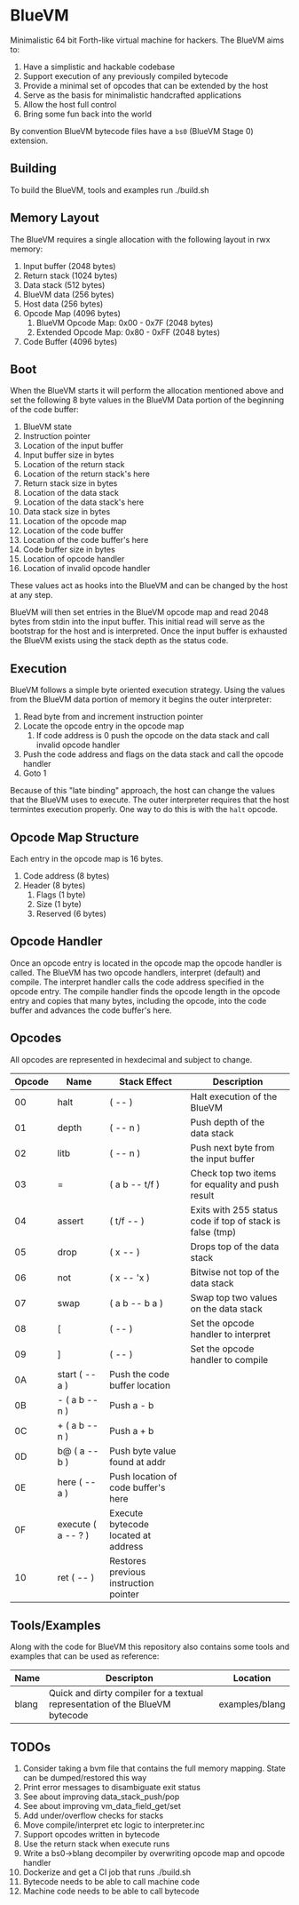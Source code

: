 # BlueVM

Minimalistic 64 bit Forth-like virtual machine for hackers. The BlueVM aims to:

1. Have a simplistic and hackable codebase
1. Support execution of any previously compiled bytecode
1. Provide a minimal set of opcodes that can be extended by the host
1. Serve as the basis for minimalistic handcrafted applications
1. Allow the host full control
1. Bring some fun back into the world

By convention BlueVM bytecode files have a `bs0` (BlueVM Stage 0) extension.

## Building

To build the BlueVM, tools and examples run ./build.sh

## Memory Layout

The BlueVM requires a single allocation with the following layout in rwx memory:

1. Input buffer (2048 bytes)
1. Return stack (1024 bytes)
1. Data stack (512 bytes)
1. BlueVM data (256 bytes)
1. Host data (256 bytes)
1. Opcode Map (4096 bytes)
   1. BlueVM Opcode Map: 0x00 - 0x7F (2048 bytes)
   1. Extended Opcode Map: 0x80 - 0xFF (2048 bytes)
1. Code Buffer (4096 bytes)

## Boot

When the BlueVM starts it will perform the allocation mentioned above and set the following 8 byte values in the
BlueVM Data portion of the beginning of the code buffer:

1. BlueVM state
1. Instruction pointer
1. Location of the input buffer
1. Input buffer size in bytes
1. Location of the return stack
1. Location of the return stack's here
1. Return stack size in bytes
1. Location of the data stack
1. Location of the data stack's here
1. Data stack size in bytes
1. Location of the opcode map
1. Location of the code buffer
1. Location of the code buffer's here
1. Code buffer size in bytes
1. Location of opcode handler
1. Location of invalid opcode handler

These values act as hooks into the BlueVM and can be changed by the host at any step.

BlueVM will then set entries in the BlueVM opcode map and read 2048 bytes from stdin into the input buffer. This
initial read will serve as the bootstrap for the host and is interpreted. Once the input buffer is exhausted the
BlueVM exists using the stack depth as the status code.

## Execution

BlueVM follows a simple byte oriented execution strategy. Using the values from the BlueVM data portion of memory
it begins the outer interpreter:

1. Read byte from and increment instruction pointer
1. Locate the opcode entry in the opcode map
   1. If code address is 0 push the opcode on the data stack and call invalid opcode handler
1. Push the code address and flags on the data stack and call the opcode handler
1. Goto 1

Because of this "late binding" approach, the host can change the values that the BlueVM uses to execute. The outer
interpreter requires that the host termintes execution properly. One way to do this is with the `halt` opcode.

## Opcode Map Structure

Each entry in the opcode map is 16 bytes.

1. Code address (8 bytes)
1. Header (8 bytes)
   1. Flags (1 byte)
   1. Size (1 byte)
   1. Reserved (6 bytes)

## Opcode Handler

Once an opcode entry is located in the opcode map the opcode handler is called. The BlueVM has two opcode handlers,
interpret (default) and compile. The interpret handler calls the code address specified in the opcode entry. The
compile handler finds the opcode length in the opcode entry and copies that many bytes, including the opcode, into
the code buffer and advances the code buffer's here.

## Opcodes

All opcodes are represented in hexdecimal and subject to change.

| Opcode | Name | Stack Effect | Description |
|----|----|----|----|
| 00 | halt | ( -- ) | Halt execution of the BlueVM |
| 01 | depth | ( -- n ) | Push depth of the data stack |
| 02 | litb | ( -- n ) | Push next byte from the input buffer |
| 03 | = | ( a b -- t/f ) | Check top two items for equality and push result |
| 04 | assert | ( t/f -- ) | Exits with 255 status code if top of stack is false (tmp) |
| 05 | drop | ( x -- ) | Drops top of the data stack |
| 06 | not | ( x -- 'x ) | Bitwise not top of the data stack |
| 07 | swap | ( a b -- b a ) | Swap top two values on the data stack |
| 08 | [ | ( -- ) | Set the opcode handler to interpret |
| 09 | ] | ( -- ) | Set the opcode handler to compile |
| 0A | start ( -- a ) | Push the code buffer location |
| 0B | - ( a b -- n ) | Push a - b |
| 0C | + ( a b -- n ) | Push a + b |
| 0D | b@ ( a -- b ) | Push byte value found at addr |
| 0E | here ( -- a ) | Push location of code buffer's here |
| 0F | execute ( a -- ? ) | Execute bytecode located at address |
| 10 | ret ( -- ) | Restores previous instruction pointer |

## Tools/Examples

Along with the code for BlueVM this repository also contains some tools and examples that can be used as reference:

| Name | Descripton | Location |
|----|----|----|
| blang | Quick and dirty compiler for a textual representation of the BlueVM bytecode | examples/blang |

## TODOs

1. Consider taking a bvm file that contains the full memory mapping. State can be dumped/restored this way
1. Print error messages to disambiguate exit status
1. See about improving data_stack_push/pop
1. See about improving vm_data_field_get/set
1. Add under/overflow checks for stacks
1. Move compile/interpret etc logic to interpreter.inc
1. Support opcodes written in bytecode
1. Use the return stack when execute runs
1. Write a bs0->blang decompiler by overwriting opcode map and opcode handler
1. Dockerize and get a CI job that runs ./build.sh
1. Bytecode needs to be able to call machine code
1. Machine code needs to be able to call bytecode
